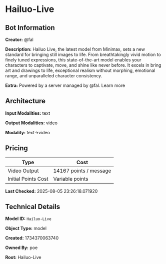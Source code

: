 # Hailuo-Live

## Bot Information

**Creator:** @fal

**Description:** Hailuo Live, the latest model from Minimax, sets a new standard for bringing still images to life. From breathtakingly vivid motion to finely tuned expressions, this state-of-the-art model enables your characters to captivate, move, and shine like never before. It excels in bring art and drawings to life, exceptional realism without morphing, emotional range, and unparalleled character consistency.

**Extra:** Powered by a server managed by @fal. Learn more


## Architecture

**Input Modalities:** text

**Output Modalities:** video

**Modality:** text->video


## Pricing

| Type | Cost |
|------|------|
| Video Output | 14167 points / message |
| Initial Points Cost | Variable points |

**Last Checked:** 2025-08-05 23:26:18.071920


## Technical Details

**Model ID:** `Hailuo-Live`

**Object Type:** model

**Created:** 1734370063740

**Owned By:** poe

**Root:** Hailuo-Live
